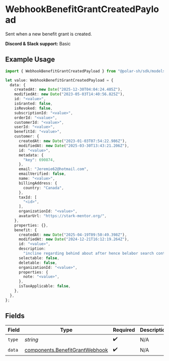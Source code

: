 # WebhookBenefitGrantCreatedPayload

Sent when a new benefit grant is created.

**Discord & Slack support:** Basic

## Example Usage

```typescript
import { WebhookBenefitGrantCreatedPayload } from "@polar-sh/sdk/models/components/webhookbenefitgrantcreatedpayload.js";

let value: WebhookBenefitGrantCreatedPayload = {
  data: {
    createdAt: new Date("2025-12-30T04:04:24.405Z"),
    modifiedAt: new Date("2023-05-03T14:40:56.825Z"),
    id: "<value>",
    isGranted: false,
    isRevoked: false,
    subscriptionId: "<value>",
    orderId: "<value>",
    customerId: "<value>",
    userId: "<value>",
    benefitId: "<value>",
    customer: {
      createdAt: new Date("2023-01-03T07:54:22.986Z"),
      modifiedAt: new Date("2025-03-30T13:43:21.206Z"),
      id: "<value>",
      metadata: {
        "key": 690874,
      },
      email: "Jeremie62@hotmail.com",
      emailVerified: false,
      name: "<value>",
      billingAddress: {
        country: "Canada",
      },
      taxId: [
        "<id>",
      ],
      organizationId: "<value>",
      avatarUrl: "https://stark-mentor.org/",
    },
    properties: {},
    benefit: {
      createdAt: new Date("2025-04-19T09:50:49.398Z"),
      modifiedAt: new Date("2024-12-21T16:12:19.264Z"),
      id: "<value>",
      description:
        "incline regarding behind about after hence belabor search controvert",
      selectable: false,
      deletable: false,
      organizationId: "<value>",
      properties: {
        note: "<value>",
      },
      isTaxApplicable: false,
    },
  },
};
```

## Fields

| Field                                                                            | Type                                                                             | Required                                                                         | Description                                                                      |
| -------------------------------------------------------------------------------- | -------------------------------------------------------------------------------- | -------------------------------------------------------------------------------- | -------------------------------------------------------------------------------- |
| `type`                                                                           | *string*                                                                         | :heavy_check_mark:                                                               | N/A                                                                              |
| `data`                                                                           | [components.BenefitGrantWebhook](../../models/components/benefitgrantwebhook.md) | :heavy_check_mark:                                                               | N/A                                                                              |